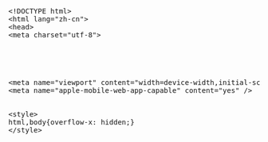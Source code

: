 <pre class="prettyprint lang-html linenums">&lt;!DOCTYPE html&gt;
&lt;html lang="zh-cn"&gt;
&lt;head&gt;
&lt;meta charset="utf-8"&gt;





&lt;meta name="viewport" content="width=device-width,initial-scale=1,maximum-scale=1,user-scalable=no"&gt;
&lt;meta name="apple-mobile-web-app-capable" content="yes" /&gt;


&lt;style&gt;
html,body{overflow-x: hidden;}
&lt;/style&gt;</pre>
<br />
